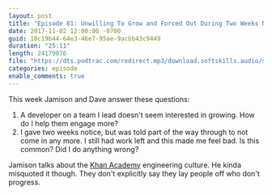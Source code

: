 ```yaml
---
layout: post
title: "Episode 81: Unwilling To Grow and Forced Out During Two Weeks Notice"
date: 2017-11-02 12:00:00 -0700
guid: 18c19b44-64e3-46e7-95ae-9acbb43c9449
duration: "25:11"
length: 24179876
file: "https://dts.podtrac.com/redirect.mp3/download.softskills.audio/sse-81.mp3"
categories: episode
enable_comments: true
---
```


This week Jamison and Dave answer these questions:

1. A developer on a team I lead doesn't seem interested in growing. How do I help them engage more?
2. I gave two weeks notice, but was told part of the way through to not come in any more. I still had work left and this made me feel bad. Is this common? Did I do anything wrong?


Jamison talks about the [Khan Academy](http://engineering.khanacademy.org/posts/career-development.htm) engineering culture. He kinda misquoted it though. They don't explicitly say they lay people off who don't progress.
